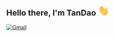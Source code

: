 <h2> Hello there, I'm TanDao <img src="https://raw.githubusercontent.com/ABSphreak/ABSphreak/master/gifs/Hi.gif" width="30"></h2>

[![Gmail](https://img.shields.io/twitter/url?label=Gmail&logo=gmail&url=https://gmail.com)](mailto:daophuduytan2203@gmail.com)
<br />

